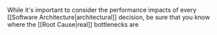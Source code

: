 While it's important to consider the performance impacts of every [[Software Architecture|architectural]] decision, be sure that you know where the [[Root Cause|real]] bottlenecks are